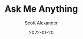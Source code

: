 ---
layout: podcast
title: "Ask Me Anything"
author: Scott Alexander
description: https://astralcodexten.substack.com/p/ask-me-anything-99a
date: 2022-01-20
length: 29187
duration: 7
guid: ask-me-anything-99a
---
